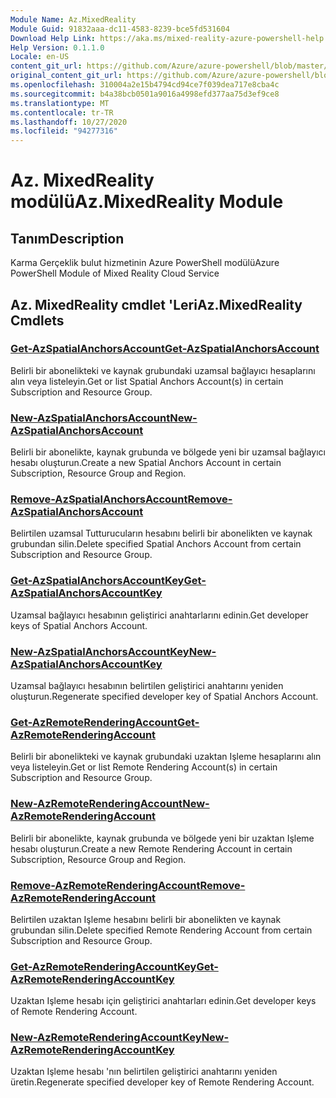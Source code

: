 ```yaml
---
Module Name: Az.MixedReality
Module Guid: 91832aaa-dc11-4583-8239-bce5fd531604
Download Help Link: https://aka.ms/mixed-reality-azure-powershell-help
Help Version: 0.1.1.0
Locale: en-US
content_git_url: https://github.com/Azure/azure-powershell/blob/master/src/MixedReality/MixedReality/help/Az.MixedReality.md
original_content_git_url: https://github.com/Azure/azure-powershell/blob/master/src/MixedReality/MixedReality/help/Az.MixedReality.md
ms.openlocfilehash: 310004a2e15b4794cd94ce7f039dea717e8cba4c
ms.sourcegitcommit: b4a38bcb0501a9016a4998efd377aa75d3ef9ce8
ms.translationtype: MT
ms.contentlocale: tr-TR
ms.lasthandoff: 10/27/2020
ms.locfileid: "94277316"
---
```

# <span data-ttu-id="60ac9-101">Az. MixedReality modülü</span><span class="sxs-lookup"><span data-stu-id="60ac9-101">Az.MixedReality Module</span></span>
## <span data-ttu-id="60ac9-102">Tanım</span><span class="sxs-lookup"><span data-stu-id="60ac9-102">Description</span></span>
<span data-ttu-id="60ac9-103">Karma Gerçeklik bulut hizmetinin Azure PowerShell modülü</span><span class="sxs-lookup"><span data-stu-id="60ac9-103">Azure PowerShell Module of Mixed Reality Cloud Service</span></span>

## <span data-ttu-id="60ac9-104">Az. MixedReality cmdlet 'Leri</span><span class="sxs-lookup"><span data-stu-id="60ac9-104">Az.MixedReality Cmdlets</span></span>
### [<span data-ttu-id="60ac9-105">Get-AzSpatialAnchorsAccount</span><span class="sxs-lookup"><span data-stu-id="60ac9-105">Get-AzSpatialAnchorsAccount</span></span>](Get-AzSpatialAnchorsAccount.md)
<span data-ttu-id="60ac9-106">Belirli bir abonelikteki ve kaynak grubundaki uzamsal bağlayıcı hesaplarını alın veya listeleyin.</span><span class="sxs-lookup"><span data-stu-id="60ac9-106">Get or list Spatial Anchors Account(s) in certain Subscription and Resource Group.</span></span>

### [<span data-ttu-id="60ac9-107">New-AzSpatialAnchorsAccount</span><span class="sxs-lookup"><span data-stu-id="60ac9-107">New-AzSpatialAnchorsAccount</span></span>](New-AzSpatialAnchorsAccount.md)
<span data-ttu-id="60ac9-108">Belirli bir abonelikte, kaynak grubunda ve bölgede yeni bir uzamsal bağlayıcı hesabı oluşturun.</span><span class="sxs-lookup"><span data-stu-id="60ac9-108">Create a new Spatial Anchors Account in certain Subscription, Resource Group and Region.</span></span>

### [<span data-ttu-id="60ac9-109">Remove-AzSpatialAnchorsAccount</span><span class="sxs-lookup"><span data-stu-id="60ac9-109">Remove-AzSpatialAnchorsAccount</span></span>](Remove-AzSpatialAnchorsAccount.md)
<span data-ttu-id="60ac9-110">Belirtilen uzamsal Tutturucuların hesabını belirli bir abonelikten ve kaynak grubundan silin.</span><span class="sxs-lookup"><span data-stu-id="60ac9-110">Delete specified Spatial Anchors Account from certain Subscription and Resource Group.</span></span>

### [<span data-ttu-id="60ac9-111">Get-AzSpatialAnchorsAccountKey</span><span class="sxs-lookup"><span data-stu-id="60ac9-111">Get-AzSpatialAnchorsAccountKey</span></span>](Get-AzSpatialAnchorsAccountKey.md)
<span data-ttu-id="60ac9-112">Uzamsal bağlayıcı hesabının geliştirici anahtarlarını edinin.</span><span class="sxs-lookup"><span data-stu-id="60ac9-112">Get developer keys of Spatial Anchors Account.</span></span>

### [<span data-ttu-id="60ac9-113">New-AzSpatialAnchorsAccountKey</span><span class="sxs-lookup"><span data-stu-id="60ac9-113">New-AzSpatialAnchorsAccountKey</span></span>](New-AzSpatialAnchorsAccountKey.md)
<span data-ttu-id="60ac9-114">Uzamsal bağlayıcı hesabının belirtilen geliştirici anahtarını yeniden oluşturun.</span><span class="sxs-lookup"><span data-stu-id="60ac9-114">Regenerate specified developer key of Spatial Anchors Account.</span></span>

### [<span data-ttu-id="60ac9-115">Get-AzRemoteRenderingAccount</span><span class="sxs-lookup"><span data-stu-id="60ac9-115">Get-AzRemoteRenderingAccount</span></span>](Get-AzRemoteRenderingAccount.md)
<span data-ttu-id="60ac9-116">Belirli bir abonelikteki ve kaynak grubundaki uzaktan Işleme hesaplarını alın veya listeleyin.</span><span class="sxs-lookup"><span data-stu-id="60ac9-116">Get or list Remote Rendering Account(s) in certain Subscription and Resource Group.</span></span>

### [<span data-ttu-id="60ac9-117">New-AzRemoteRenderingAccount</span><span class="sxs-lookup"><span data-stu-id="60ac9-117">New-AzRemoteRenderingAccount</span></span>](New-AzRemoteRenderingAccount.md)
<span data-ttu-id="60ac9-118">Belirli bir abonelikte, kaynak grubunda ve bölgede yeni bir uzaktan Işleme hesabı oluşturun.</span><span class="sxs-lookup"><span data-stu-id="60ac9-118">Create a new Remote Rendering Account in certain Subscription, Resource Group and Region.</span></span>

### [<span data-ttu-id="60ac9-119">Remove-AzRemoteRenderingAccount</span><span class="sxs-lookup"><span data-stu-id="60ac9-119">Remove-AzRemoteRenderingAccount</span></span>](Remove-AzRemoteRenderingAccount.md)
<span data-ttu-id="60ac9-120">Belirtilen uzaktan Işleme hesabını belirli bir abonelikten ve kaynak grubundan silin.</span><span class="sxs-lookup"><span data-stu-id="60ac9-120">Delete specified Remote Rendering Account from certain Subscription and Resource Group.</span></span>

### [<span data-ttu-id="60ac9-121">Get-AzRemoteRenderingAccountKey</span><span class="sxs-lookup"><span data-stu-id="60ac9-121">Get-AzRemoteRenderingAccountKey</span></span>](Get-AzRemoteRenderingAccountKey.md)
<span data-ttu-id="60ac9-122">Uzaktan Işleme hesabı için geliştirici anahtarları edinin.</span><span class="sxs-lookup"><span data-stu-id="60ac9-122">Get developer keys of Remote Rendering Account.</span></span>

### [<span data-ttu-id="60ac9-123">New-AzRemoteRenderingAccountKey</span><span class="sxs-lookup"><span data-stu-id="60ac9-123">New-AzRemoteRenderingAccountKey</span></span>](New-AzRemoteRenderingAccountKey.md)
<span data-ttu-id="60ac9-124">Uzaktan Işleme hesabı 'nın belirtilen geliştirici anahtarını yeniden üretin.</span><span class="sxs-lookup"><span data-stu-id="60ac9-124">Regenerate specified developer key of Remote Rendering Account.</span></span>